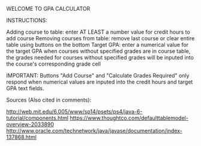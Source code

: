 WELCOME TO GPA CALCULATOR


INSTRUCTIONS:

Adding course to table: enter AT LEAST a number value for credit hours to add course
Removing courses from table: remove last course or clear entire table using buttons on the bottom
Target GPA: enter a numerical value for the target GPA when courses without specified grades are in course table, the grades needed for courses without specified grades will
	be inputed into the course's corresponding grade cell

IMPORTANT:
Buttons "Add Course" and "Calculate Grades Required" only respond when numerical values are inputed into the credit hours and target GPA text fields.


Sources (Also cited in comments):

http://web.mit.edu/6.005/www/sp14/psets/ps4/java-6-tutorial/components.html
https://www.thoughtco.com/defaulttablemodel-overview-2033890
http://www.oracle.com/technetwork/java/javase/documentation/index-137868.html
